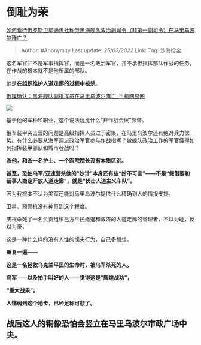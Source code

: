 # 倒耻为荣
[如何看待俄罗斯卫星通讯社称俄黑海舰队政治副司令（非第一副司令）在马里乌波尔阵亡？](https://www.zhihu.com/question/523141235/answer/2401835798)

> Author: #Anonymity
> Last update: *25/03/2022*
> Link:
> Tag:
> 沙海拾金:

这名军官并不是军事指挥官，而是一名政治军官，并不承担指挥部队作战的任务，在作战的根本就不是他所属的部队。

他是**在组织维护人道走廊的过程中被杀**。

[俄媒确认：黑海舰队副指挥员在马里乌波尔阵亡_手机网易网](https://link.zhihu.com/?target=https%3A//3g.163.com/news/article/H2VNKQI400018AP1.html%3Fspss%3Dadap_pc)

![](https://pic2.zhimg.com/50/v2-739a5956e127b430bb23a9cba9ece11d_720w.jpg?source=1940ef5c)

基于他的军种和职业，这个说法远比什么“开作战会议”靠谱。

俄军装甲突击营的问题是高级指挥人员过于密集，在马里乌波尔还有绝对兵力优势。有什么必要从海军调派政治军官参与作战指挥？做舰队政治工作的军官懂得如何指挥装甲部队和城市巷战吗？

**杀他，和杀一名护士、一个医院院长没有本质区别。**

**甚至，恐怕乌军/亚速营杀他的“妙计”本身还有些“妙不可言”——不是“假借要和话事人商定开放人道走廊”，就是“伏击人道主义车队”。**

因为我根本不认为美军还能对马里乌波尔提供什么精确到人的情报支援。

卫星、预警机没有神奇到这个程度。

庆祝杀死了一名负责组织己方平民撤退和救济的人道走廊的管理者，不以为耻，反以为豪，

这是一种什么样的没有人性的懦夫行为，自己多想想。

**重复一遍——**

**这是一名拯救乌克兰平民的生命时，被乌军杀死的人。**

**乌军——以及拍手叫好的人——觉得这是“辉煌战功”，**

**“重大战果”。**

**人懦弱到这个地步，已经足称可悲了。**

## 战后这人的铜像恐怕会竖立在马里乌波尔市政广场中央。
